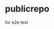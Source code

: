 # publicrepo
for e2e test















































































































































































































































































































































































































































































































































































































































































































































































































































































































































































































































































































































































































































































































































































































































































































































































































































































































































































































































































































































































































































































































































































































































































































































































































































































































































































































































































































